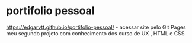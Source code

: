 # portifolio pessoal

https://edgarvtt.github.io/portifolio-pessoal/ - acessar site pelo Git Pages
meu segundo projeto
com conhecimento dos curso de UX , HTML e CSS
